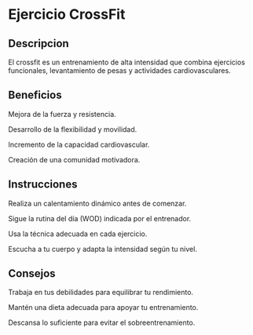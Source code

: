 # Ejercicio CrossFit

## Descripcion

El crossfit es un entrenamiento de alta intensidad que combina ejercicios funcionales, levantamiento de pesas y actividades cardiovasculares.

## Beneficios

Mejora de la fuerza y resistencia.

Desarrollo de la flexibilidad y movilidad.

Incremento de la capacidad cardiovascular.

Creación de una comunidad motivadora.

## Instrucciones

Realiza un calentamiento dinámico antes de comenzar.

Sigue la rutina del día (WOD) indicada por el entrenador.

Usa la técnica adecuada en cada ejercicio.

Escucha a tu cuerpo y adapta la intensidad según tu nivel.

## Consejos

Trabaja en tus debilidades para equilibrar tu rendimiento.

Mantén una dieta adecuada para apoyar tu entrenamiento.

Descansa lo suficiente para evitar el sobreentrenamiento.